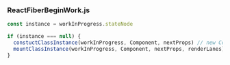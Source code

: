### ReactFiberBeginWork.js

```javascript
const instance = workInProgress.stateNode

if (instance === null) {
  constuctClassInstance(workInProgress, Component, nextProps) // new Component()
  mountClassInstance(workInProgress, Component, nextProps, renderLanes) //初始化挂载
}
```

